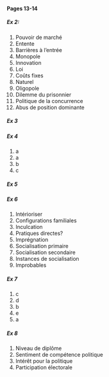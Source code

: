 #### Pages 13-14
##### Ex 2:
1. Pouvoir de marché
2. Entente
3. Barrières à l’entrée
4. Monopole
5. Innovation
6. Loi
7. Coûts fixes
8. Naturel
9. Oligopole
10. Dilemme du prisonnier
11. Politique de la concurrence
12. Abus de position dominante
##### Ex 3
    
##### Ex 4
1. a
2. a
3. b
4. c
##### Ex 5
    
##### Ex 6
1. Intérioriser
2. Configurations familiales
3. Inculcation
4. Pratiques directes?
5. Imprégnation
6. Socialisation primaire
7. Socialisation secondaire
8. Instances de socialisation
9. Improbables

##### Ex 7
1. c
2. d
3. b
4. e
5. a
##### Ex 8
1. Niveau de diplôme
2. Sentiment de compétence politique
3. Intérêt pour la politique
4. Participation électorale


